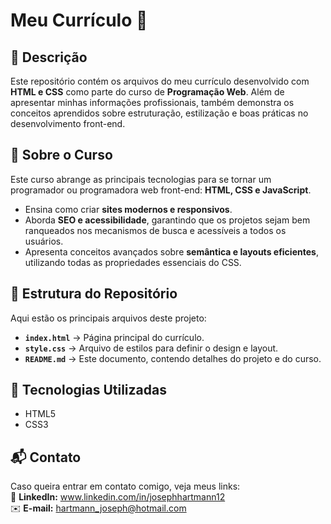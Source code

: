 # Meu Currículo 📝

## 📌 Descrição  
Este repositório contém os arquivos do meu currículo desenvolvido com **HTML e CSS** como parte do curso de **Programação Web**. Além de apresentar minhas informações profissionais, também demonstra os conceitos aprendidos sobre estruturação, estilização e boas práticas no desenvolvimento front-end.

## 🎯 Sobre o Curso  
Este curso abrange as principais tecnologias para se tornar um programador ou programadora web front-end: **HTML, CSS e JavaScript**.  

- Ensina como criar **sites modernos e responsivos**.  
- Aborda **SEO e acessibilidade**, garantindo que os projetos sejam bem ranqueados nos mecanismos de busca e acessíveis a todos os usuários.  
- Apresenta conceitos avançados sobre **semântica e layouts eficientes**, utilizando todas as propriedades essenciais do CSS.  

## 📂 Estrutura do Repositório  
Aqui estão os principais arquivos deste projeto:  

- **`index.html`** → Página principal do currículo.  
- **`style.css`** → Arquivo de estilos para definir o design e layout.    
- **`README.md`** → Este documento, contendo detalhes do projeto e do curso.

## 🔧 Tecnologias Utilizadas  
- HTML5  
- CSS3  

## 📬 Contato  
Caso queira entrar em contato comigo, veja meus links:  
🔗 **LinkedIn:** www.linkedin.com/in/josephhartmann12  
✉️ **E-mail:** hartmann_joseph@hotmail.com  
